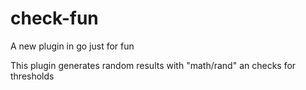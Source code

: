 # check-fun

A new plugin in go just for fun


This plugin generates random results with "math/rand" an checks for thresholds




